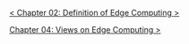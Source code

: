 [< Chapter 02: Definition of Edge Computing >](02_Definition_of_Edge_Computing.md)

[Chapter 04: Views on Edge Computing >](04_Views_on_Edge_Computing.md)